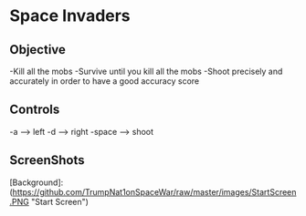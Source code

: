 # Space Invaders

## Objective

-Kill all the mobs
-Survive until you kill all the mobs
-Shoot precisely and accurately in order to have a good accuracy score

## Controls

-a --> left
-d --> right
-space --> shoot

## ScreenShots

[Background]: (https://github.com/TrumpNat1onSpaceWar/raw/master/images/StartScreen.PNG "Start Screen")
